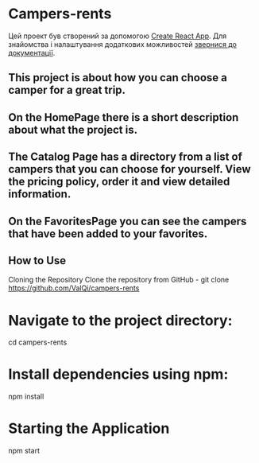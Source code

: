 # Сampers-rents

Цей проект був створений за допомогою
[Create React App](https://github.com/facebook/create-react-app). Для знайомства
і налаштування додаткових можливостей
[звернися до документації](https://facebook.github.io/create-react-app/docs/getting-started).

## This project is about how you can choose a camper for a great trip.

## On the HomePage there is a short description about what the project is.

## The Catalog Page has a directory from a list of campers that you can choose for yourself. View the pricing policy, order it and view detailed information.

## On the FavoritesPage you can see the campers that have been added to your favorites.

## How to Use
Cloning the Repository
Clone the repository from GitHub - 
git clone https://github.com/ValQi/campers-rents

# Navigate to the project directory:
cd campers-rents
# Install dependencies using npm:
npm install
# Starting the Application
npm start
